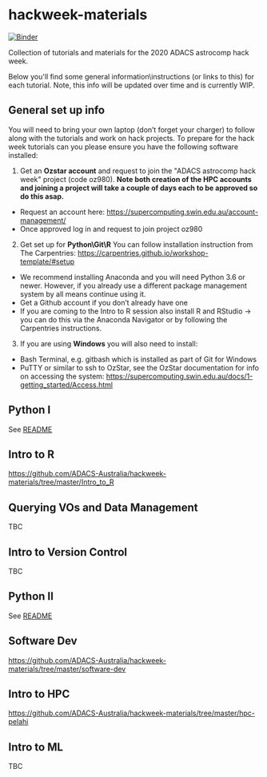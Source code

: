 # hackweek-materials

[![Binder](https://mybinder.org/badge_logo.svg)](https://mybinder.org/v2/gh/ADACS-Australia/hackweek-materials/)

Collection of tutorials and materials for the 2020 ADACS astrocomp hack week.

Below you'll find some general information\instructions (or links to this) for each tutorial. Note, this info will be updated over time and is currently WIP.

##  General set up info

You will need to bring your own laptop (don’t forget your charger) to follow along with the tutorials and work on hack projects. To prepare for the hack week tutorials can you please ensure you have the following software installed:

1. Get an **Ozstar account** and request to join the "ADACS astrocomp hack week" project (code oz980). **Note both creation of the HPC accounts and joining a project will take a couple of days each to be approved so do this asap.**
- Request an account here: https://supercomputing.swin.edu.au/account-management/
- Once approved log in and request to join project oz980

2. Get set up for **Python\Git\R**
You can follow installation instruction from The Carpentries: https://carpentries.github.io/workshop-template/#setup
- We recommend installing Anaconda and you will need Python 3.6 or newer. However, if you already use a different package management system by all means continue using it.
- Get a Github account if you don’t already have one
- If you are coming to the Intro to R session also install R and RStudio -> you can do this via the Anaconda Navigator or by following the Carpentries instructions.

3. If you are using **Windows** you will also need to install:
- Bash Terminal, e.g. gitbash which is installed as part of Git for Windows
- PuTTY or similar to ssh to OzStar, see the OzStar documentation for info on accessing the system: https://supercomputing.swin.edu.au/docs/1-getting_started/Access.html 

## Python I
See [README](https://github.com/ADACS-Australia/hackweek-materials/tree/master/python-I)

## Intro to R
https://github.com/ADACS-Australia/hackweek-materials/tree/master/Intro_to_R

## Querying VOs and Data Management
TBC

## Intro to Version Control
TBC

## Python II
See [README](https://github.com/ADACS-Australia/hackweek-materials/tree/master/python-II/README.md)

## Software Dev
https://github.com/ADACS-Australia/hackweek-materials/tree/master/software-dev

## Intro to HPC
https://github.com/ADACS-Australia/hackweek-materials/tree/master/hpc-pelahi

## Intro to ML
TBC
